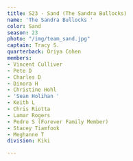 ```yaml
---
title: S23 - Sand (The Sandra Bullocks)
name: 'The Sandra Bullocks '
color: Sand
season: 23
photo: "/img/team_sand.jpg"
captain: Tracy S.
quarterback: Oriya Cohen
members:
- Vincent Culliver
- Pete D
- Charles D
- Dinora H
- Christine Hohl
- 'Sean Holihan '
- Keith L
- Chris Riotta
- Lamar Rogers
- Pedro S (Forever Family Member)
- Stacey Tiamfook
- Meghanne T
division: Kiki

---
```

